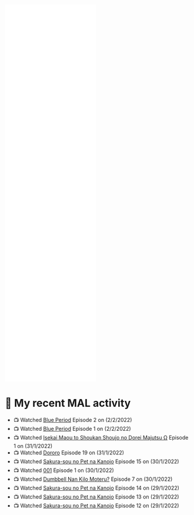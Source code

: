 ![Metrics](https://github.com/noxan-dev/noxan-dev/blob/main/github-metrics.svg)

# 🌸 My recent MAL activity

<!-- MAL_ACTIVITY:start -->

- 📺 Watched [Blue Period](https://myanimelist.net/anime/46352) Episode 2 on (2/2/2022)
- 📺 Watched [Blue Period](https://myanimelist.net/anime/46352) Episode 1 on (2/2/2022)
- 📺 Watched [Isekai Maou to Shoukan Shoujo no Dorei Majutsu Ω](https://myanimelist.net/anime/41623) Episode 1 on (31/1/2022)
- 📺 Watched [Dororo](https://myanimelist.net/anime/37520) Episode 19 on (31/1/2022)
- 📺 Watched [Sakura-sou no Pet na Kanojo](https://myanimelist.net/anime/13759) Episode 15 on (30/1/2022)
- 📺 Watched [001](https://myanimelist.net/anime/29978) Episode 1 on (30/1/2022)
- 📺 Watched [Dumbbell Nan Kilo Moteru?](https://myanimelist.net/anime/39026) Episode 7 on (30/1/2022)
- 📺 Watched [Sakura-sou no Pet na Kanojo](https://myanimelist.net/anime/13759) Episode 14 on (29/1/2022)
- 📺 Watched [Sakura-sou no Pet na Kanojo](https://myanimelist.net/anime/13759) Episode 13 on (29/1/2022)
- 📺 Watched [Sakura-sou no Pet na Kanojo](https://myanimelist.net/anime/13759) Episode 12 on (29/1/2022)

<!-- MAL_ACTIVITY:end -->
